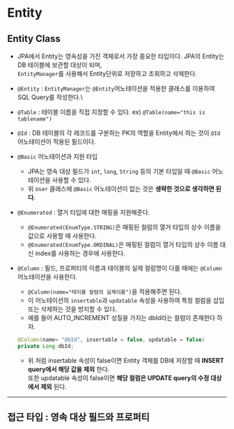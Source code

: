 <h1>Entity</h1>

<h2>Entity Class</h2>

* JPA에서 Entity는 영속성을 가진 객체로서 가장 중요한 타입이다. JPA의 Entity는 DB 테이블에 보관할 대상이 되며,   
  `EntityManager`를 사용해서 Entity단위로 저장하고 조회하고 삭제한다.

* `@Entity` : `EntityManager`는 `@Entity`어노테이션을 적용한 클래스를 이용하여 SQL Query를 작성한다.\
* `@Table` : 테이블 이름을 직접 지정할 수 있다. ex) `@Table(name="this is tablename")`
* `@Id` : DB 테이블의 각 레코드를 구분하는 PK의 역할을 Entity에서 하는 것이 `@Id` 어노테이션이 적용된 필드이다.
* `@Basic` 어노테이션과 지원 타입
  * JPA는 영속 대상 필드가 `int`, `long`, `String` 등의 기본 타입일 때 `@Basic` 어노테이션을 사용할 수 있다.
  * 위 `User` 클래스에 `@Basic` 어노테이션이 없는 것은 __생략한 것으로 생각하면 된다__.
* `@Enumerated` : 열거 타입에 대한 매핑을 지원해준다.
  * `@Enumerated(EnumType.STRING)`은 매핑된 컬럼의 열거 타입의 상수 이름을 값으로 사용할 때 사용한다.
  * `@Enumerated(EnumType.ORDINAL)`은 매핑된 컬럼이 열거 타입의 상수 이름 대신 index를 사용하는 경우에 사용한다.
* `@Column` : 필드, 프로퍼티의 이름과 테이블의 실제 컬럼명이 다를 때에는 `@Column`어노테이션을 사용한다.   
  * `@Column(name="테이블 컬럼의 실제이름")`을 적용해주면 된다.
  * 이 어노테이션의 `insertable`과 `updatable` 속성을 사용하여 특정 컬럼을 삽입 또는 삭제하는 것을 방지할 수 있다.
  * 예를 들어 AUTO_INCREMENT 성질을 가지는 dbId라는 컬럼이 존재한다 하자.
  ```java
  @Column(name= "dbId", insertable = false, updatable = false)
  private Long dbId;
  ```
  * 위 처럼 insertable 속성이 false이면 Entity 객체를 DB에 저장할 때 __INSERT query에서 해당 값을 제외__ 한다.   
    또한 updatable 속성이 false이면 __해당 컬럼은 UPDATE query의 수정 대상에서 제외__ 된다.
<hr/>

<h2>접근 타입 : 영속 대상 필드와 프로퍼티</h2>

